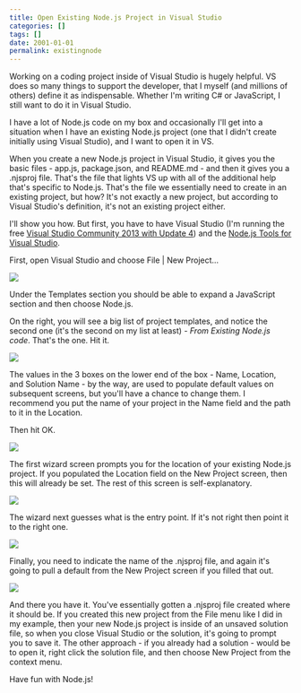 ```yaml
---
title: Open Existing Node.js Project in Visual Studio
categories: []
tags: []
date: 2001-01-01
permalink: existingnode
---
```


Working on a coding project inside of Visual Studio is hugely helpful. VS does so many things to support the developer, that I myself (and millions of others) define it as indispensable. Whether I&#39;m writing C# or JavaScript, I still want to do it in Visual Studio.
<!-- xmore -->

I have a lot of Node.js code on my box and occasionally I&#39;ll get into a situation when I have an existing Node.js project (one that I didn&#39;t create initially using Visual Studio), and I want to open it in VS.

When you create a new Node.js project in Visual Studio, it gives you the basic files - app.js, package.json, and README.md - and then it gives you a .njsproj file. That&#39;s the file that lights VS up with all of the additional help that&#39;s specific to Node.js. That&#39;s the file we essentially need to create in an existing project, but how? It&#39;s not exactly a new project, but according to Visual Studio&#39;s definition, it&#39;s not an existing project either.

I&#39;ll show you how. But first, you have to have Visual Studio (I&#39;m running the free [Visual Studio Community 2013 with Update 4](http://www.visualstudio.com/downloads/download-visual-studio-vs)) and the [Node.js Tools for Visual Studio](https://nodejstools.codeplex.com/).

First, open Visual Studio and choose File | New Project...

![](/files/existingnode_01.png)

Under the Templates section you should be able to expand a JavaScript section and then choose Node.js.

On the right, you will see a big list of project templates, and notice the second one (it&#39;s the second on my list at least) - _From Existing Node.js code_. That&#39;s the one. Hit it.

![](/files/existingnode_02.png)

The values in the 3 boxes on the lower end of the box - Name, Location, and Solution Name - by the way, are used to populate default values on subsequent screens, but you&#39;ll have a chance to change them. I recommend you put the name of your project in the Name field and the path to it in the Location.

Then hit OK.

![](/files/existingnode_03.png)

The first wizard screen prompts you for the location of your existing Node.js project. If you populated the Location field on the New Project screen, then this will already be set. The rest of this screen is self-explanatory.

![](/files/existingnode_04.png)

The wizard next guesses what is the entry point. If it&#39;s not right then point it to the right one.

![](/files/existingnode_05.png)

Finally, you need to indicate the name of the .njsproj file, and again it&#39;s going to pull a default from the New Project screen if you filled that out.

![](/files/existingnode_06.png)

And there you have it. You&#39;ve essentially gotten a .njsproj file created where it should be. If you created this new project from the File menu like I did in my example, then your new Node.js project is inside of an unsaved solution file, so when you close Visual Studio or the solution, it&#39;s going to prompt you to save it. The other approach - if you already had a solution - would be to open it, right click the solution file, and then choose New Project from the context menu.

Have fun with Node.js! 